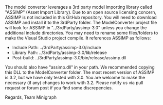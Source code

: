 The model converter leverages a 3rd party model importing library called "ASSIMP" (Asset Import Library).  Due to an open source licensing concern, ASSIMP is not included in this GitHub repository.  You will need to download ASSIMP and install it to the 3rdParty folder.  The ModelConverter project file will look for ASSIMP in "../3rdParty/assimp-3.0" unless you change the additional include directories.  You may need to rename some files/folders to make the Visual Studio project compile.  It references ASSIMP as follows:

* Include Path: ../3rdParty/assimp-3.0/include
* Library Path: ../3rdParty/assimp-3.0/lib/release
* Post-build: ../3rdParty/assimp-3.0/bin/release/assimp.dll

You should also have "assimp.dll" in your path.  We recommended copying this DLL to the ModelConverter folder.  The most recent version of ASSIMP is 3.2, but we have only tested with 3.0.  You are welcome to make the necessary (if any) changes to work with 3.2.  Please notify us via pull request or forum post if you find some discrepencies.

Regards,
Team Minigraph